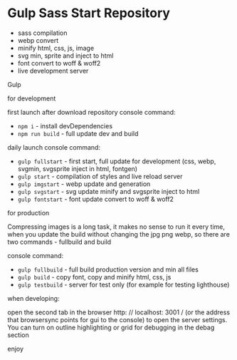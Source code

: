 # Gulp Sass Start Repository

- sass compilation
- webp convert
- minify html, css, js, image
- svg min, sprite and inject to html
- font convert to woff & woff2
- live development server

Gulp

for development

first launch after download repository
console command:

- `npm i`          - install devDependencies
- `npm run build`  - full update dev and build


daily launch
console command:

- `gulp fullstart` - first start, full update for development (css, webp, svgmin, svgsprite inject in html, fontgen)
- `gulp start`     - compilation of styles and live reload server
- `gulp imgstart`  - webp update and generation
- `gulp svgstart`  - svg update minify and svgsprite inject to html
- `gulp fontstart` - font update convert to woff & woff2


for production

Compressing images is a long task,
it makes no sense to run it every time,
when you update the build without changing
the jpg png webp, so there are two commands - fullbuild and build

console command:

- `gulp fullbuild` - full build production version and min all files
- `gulp build`     - copy font, copy and minify html, css, js
- `gulp testbuild` - server for test only (for example for testing lighthouse)

when developing:

open the second tab in the browser
http: // localhost: 3001 / (or the address that browsersync points for gui to the console)
to open the server settings.
You can turn on outline highlighting or grid for debugging
in the debag section

enjoy
